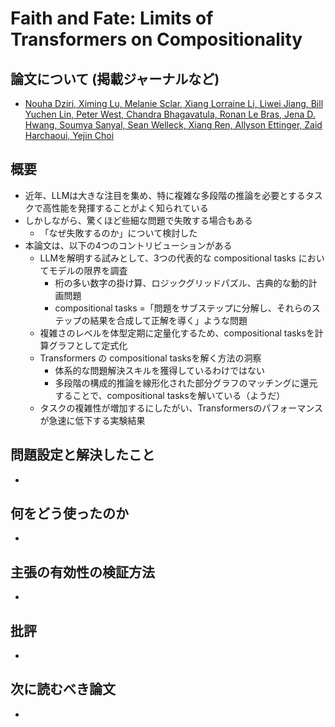 # Faith and Fate: Limits of Transformers on Compositionality

## 論文について (掲載ジャーナルなど)
- [Nouha Dziri, Ximing Lu, Melanie Sclar, Xiang Lorraine Li, Liwei Jiang, Bill Yuchen Lin, Peter West, Chandra Bhagavatula, Ronan Le Bras, Jena D. Hwang, Soumya Sanyal, Sean Welleck, Xiang Ren, Allyson Ettinger, Zaid Harchaoui, Yejin Choi](https://arxiv.org/abs/2305.18654)

## 概要
- 近年、LLMは大きな注目を集め、特に複雑な多段階の推論を必要とするタスクで高性能を発揮することがよく知られている
- しかしながら、驚くほど些細な問題で失敗する場合もある
  - 「なぜ失敗するのか」について検討した
- 本論文は、以下の4つのコントリビューションがある
    - LLMを解明する試みとして、3つの代表的な compositional tasks においてモデルの限界を調査
        - 桁の多い数字の掛け算、ロジックグリッドパズル、古典的な動的計画問題
        - compositional tasks =「問題をサブステップに分解し、それらのステップの結果を合成して正解を導く」ような問題
    - 複雑さのレベルを体型定期に定量化するため、compositional tasksを計算グラフとして定式化
    - Transformers の compositional tasksを解く方法の洞察
      - 体系的な問題解決スキルを獲得しているわけではない
      - 多段階の構成的推論を線形化された部分グラフのマッチングに還元することで、compositional tasksを解いている（ようだ）
    - タスクの複雑性が増加するにしたがい、Transformersのパフォーマンスが急速に低下する実験結果

## 問題設定と解決したこと
-

## 何をどう使ったのか
-

## 主張の有効性の検証方法
-

## 批評
-

## 次に読むべき論文
-

